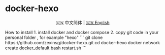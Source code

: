 # docker-hexo
<p align="center">🇨🇳 中文简体  |  <a title="English" href="README_en.md">🇬🇧 English</a></p>
How to install
1. install docker and docker compose
2. copy git code in your personal folder , for example "hexo"
```
git clone https://github.com/zexinsg/docker-hexo.git
cd docker-hexo
docker network create docker_default
bash restart.sh
```
